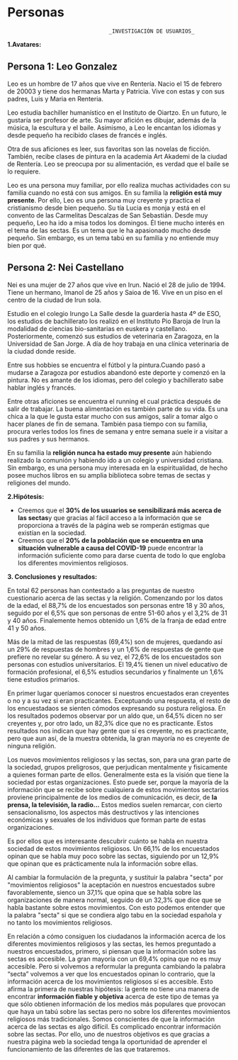 # Personas

<!--
    Podéis definir varias personas al mismo nivel, o un personaje básico/principal y algunos secundarios. Adaptad la estructura del documento a vuestro caso.

-->

                                    _INVESTIGACIÓN DE USUARIOS_
**1.Avatares:**

## Persona 1: Leo Gonzalez 

Leo es un hombre de 17 años que vive en Rentería. Nacio el 15 de febrero de 20003 y tiene dos hermanas
Marta y Patricia. Vive con estas y con sus padres, Luis y Maria en Renteria. 

Leo estudia bachiller humanístico en el Instituto de Oiartzo. En un futuro,
le gustaría ser profesor de arte. Su mayor afición es dibujar, además de la música, la escultura y el baile. Asimismo, a Leo le encantan los idiomas y desde pequeño ha recibido clases de francés e inglés.

Otra de sus aficiones es leer, sus favoritas son las novelas de ficción. También, recibe clases de pintura en la academia Art Akademi de la ciudad de Rentería. Leo se preocupa por su alimentación, es verdad que el baile se lo requiere. 

Leo es una persona muy familiar, por ello realiza muchas actividades con su familia cuando no está con sus amigos. En su familia la **religión está muy presente**. 
Por ello, Leo es una persona muy creyente y practica el cristianismo desde bien pequeño. 
Su tía Lucia es monja y está en el convento de las Carmelitas Descalzas de San Sebastián. 
Desde muy pequeño, Leo ha ido a misa todos los domingos. Él tiene mucho interés en el tema de las sectas. Es un tema que le ha apasionado mucho desde pequeño. Sin embargo, es un tema tabú en su familia y no entiende muy bien por qué. 

## Persona 2: Nei Castellano

Nei es una mujer de 27 años que vive en Irun. Nació el 28 de julio de 1994. Tiene un hermano, Imanol de 25 años y Saioa de 16. Vive en un piso en el centro de la ciudad de Irun sola. 
 
Estudio en el colegio Irungo La Salle desde la guardería hasta 4º de ESO, los estudios de bachillerato los realizó en el Instituto Pio Baroja de Irun la modalidad de ciencias bio-sanitarias en euskera y castellano. Posteriormente, comenzó sus estudios de veterinaria en Zaragoza, en la Universidad de San Jorge. A día de hoy trabaja en una clínica veterinaria de la ciudad donde reside.
 
Entre sus hobbies se encuentra el fútbol y la pintura.Cuando pasó a mudarse a Zaragoza por estudios abandonó este deporte y comenzó en la pintura. No es amante de los idiomas, pero del colegio y bachillerato sabe hablar inglés y francés.
 
Entre otras aficiones se encuentra el running el cual práctica después de salir de trabajar. La buena alimentación es también parte de su vida. Es una chica a la que le gusta estar mucho con sus amigos, salir a tomar algo o hacer planes de fin de semana. También pasa tiempo con su familia, procura verles todos los fines de semana y entre semana suele ir a visitar a sus padres y sus hermanos. 

En su familia la **religión nunca ha estado muy presente** aún habiendo realizado la comunión y habiendo ido a un colegio y universidad cristiana. Sin embargo, es una persona muy interesada en la espiritualidad, de hecho posee muchos libros en su amplia biblioteca sobre temas de sectas y religiones del mundo. 


**2.Hipótesis:** 

- Creemos que el **30% de los usuarios se sensibilizará más acerca de las sectas**y que gracias al fácil acceso a la información que se proporciona a través de la página web se romperán estigmas que existían en la sociedad.
- Creemos que el **20% de la población que se encuentra en una situación vulnerable a causa del COVID-19** puede encontrar la información suficiente como para darse cuenta de todo lo que engloba los diferentes movimientos religiosos. 

**3. Conclusiones y resultados:** 

En total 62 personas han contestado a las preguntas de nuestro cuestionario acerca de las sectas y la religión. Comenzando por los datos de la edad, el 88,7% de los encuestados son personas entre 18 y 30 años, seguido por el 6,5% que son personas de entre 51-60 años y el 3,2% de 31 y 40 años. Finalemente hemos obtenido un 1,6% de la franja de edad entre 41 y 50 años.

Más de la mitad de las respuestas (69,4%) son de mujeres, quedando así un 29% de respuestas de hombres y un 1,6% de respuestas de gente que prefiere no revelar su género. A su vez, el 72,6% de los encuestados son personas con estudios universitarios. El 19,4% tienen un nivel educativo de formación profesional, el 6,5% estudios secundarios y finalmente un 1,6% tiene estudios primarios. 

En primer lugar queríamos conocer si nuestros encuestados eran creyentes o no y a su vez si eran practicantes. Exceptuando una respuesta, el resto de los encuestadaos se sienten cómodos expresando su postura religiosa. En los resultados podemos observar por un aldo que, un 64,5% dicen no ser creyentes y, por otro lado, un 82,3% dice que no es practicante. Estos resultados nos indican que hay gente que sí es creyente, no es practicante, pero que aun así, de la muestra obtenida, la gran mayoría no es creyente de ninguna religión. 

Los nuevos movimientos religiosos y las sectas, son, para una gran parte de la sociedad, 
grupos preligrosos, que perjudican mentalmente y fisicamente a quienes forman parte de ellos.
Generalmente esta es la visión que tiene la sociedad por estas organizaciones. 
Esto puede ser, porque la mayoría de la información que se recibe sobre cualquiera de 
estos movimientos sectarios proviene principalmente de los medios de comunicación, 
es decir, de **la prensa, la televisión, la radio...**
Estos medios suelen remarcar, con cierto sensacionalismo, los aspectos más destructivos 
y las intenciones económicas y sexuales de los individuos que forman parte de estas organizaciones. 

Es por ellos que es interesante descubrir cuánto se habla en nuestra sociedad de estos movimientos religiosos. Un 66,1% de los encuestados opinan que se habla muy poco sobre las sectas, 
siguiendo por un 12,9% que opinan que es prácticamente nula la información sobre ellas. 

Al cambiar la formulación de la pregunta, y sustituir la palabra "secta" por "movimientos religiosos" 
la aceptación en nuestros encuestados subre favorablemente, sienco un 37,1% que opina que 
se habla sobre las organizaciones de manera normal, seguido de un 32,3% que dice que 
se habla bastante sobre estos movimientos. Con esto podemos entender que la palabra "secta"
si que se condiera algo tabu en la sociedad española y no tanto los movimientos religiosos. 

En relación a cómo consiguen los ciudadanos la información acerca de los diferentes movimientos religiosos 
y las sectas, les hemos preguntado a nuestros encuestados, primero, si piensan que la información 
sobre las sectas es accesible. La gran mayoría con un 69,4% opina que no es muy accesible. 
Pero si volvemos a reformular la pregunta cambiando la palabra “secta” volvemos a ver que 
los encuestados opinan lo contrario, que la información acerca de los movimientos religiosos sí es accesible. Esto afirma la primera de nuestras hipótesis: la gente no tiene una manera de encontrar 
**información fiable y objetiva** acerca de este tipo de temas ya que sólo obtienen información de los medios más populares que provocan que haya un tabú sobre las sectas pero no sobre los diferentes movimientos religiosos más tradicionales. Somos conscientes de que la información acerca de las sectas es algo difícil. 
Es complicado encontrar información sobre las sectas. Por ello, uno de nuestros objetivos es 
que gracias a nuestra página web la sociedad tenga la oportunidad de aprender el funcionamiento de las diferentes de las que trataremos.